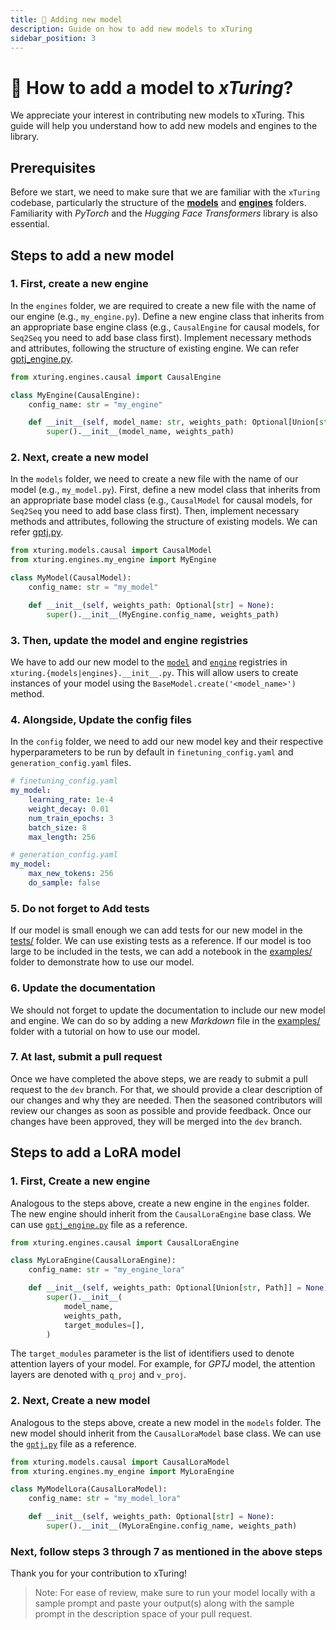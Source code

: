 ```yaml
---
title: 🤖 Adding new model
description: Guide on how to add new models to xTuring
sidebar_position: 3
---
```


# 🤖 How to add a model to _xTuring_?

We appreciate your interest in contributing new models to xTuring. This guide will help you understand how to add new models and engines to the library.

## Prerequisites
Before we start, we need to make sure that we are familiar with the `xTuring` codebase, particularly the structure of the [__models__](https://github.com/stochasticai/xTuring/tree/main/src/xturing/models) and [__engines__](https://github.com/stochasticai/xTuring/tree/main/src/xturing/engines) folders. Familiarity with _PyTorch_ and the _Hugging Face Transformers_ library is also essential.

## Steps to add a new model

### 1. First, create a new engine
In the `engines` folder, we are required to create a new file with the name of our engine (e.g., `my_engine.py`). Define a new engine class that inherits from an appropriate base engine class (e.g., `CausalEngine` for causal models, for `Seq2Seq` you need to add base class first). Implement necessary methods and attributes, following the structure of existing engine. We can refer [gptj_engine.py](https://github.com/stochasticai/xTuring/blob/main/src/xturing/engines/gptj_engine.py).

```python
from xturing.engines.causal import CausalEngine

class MyEngine(CausalEngine):
    config_name: str = "my_engine"

    def __init__(self, model_name: str, weights_path: Optional[Union[str, Path]] = None):
        super().__init__(model_name, weights_path)
```

### 2. Next, create a new model
In the `models` folder, we need to create a new file with the name of our model (e.g., `my_model.py`). First, define a new model class that inherits from an appropriate base model class (e.g., `CausalModel` for causal models, for `Seq2Seq` you need to add base class first). Then, implement necessary methods and attributes, following the structure of existing models. We can refer [gptj.py](https://github.com/stochasticai/xTuring/blob/main/src/xturing/models/gptj.py).

```python
from xturing.models.causal import CausalModel
from xturing.engines.my_engine import MyEngine

class MyModel(CausalModel):
    config_name: str = "my_model"

    def __init__(self, weights_path: Optional[str] = None):
        super().__init__(MyEngine.config_name, weights_path)
```

### 3. Then, update the model and engine registries 
We have to add our new model to the [`model`](https://github.com/stochasticai/xTuring/blob/main/src/xturing/models/__init__.py) and [`engine`](https://github.com/stochasticai/xTuring/blob/main/src/xturing/engines/__init__.py) registries in `xturing.{models|engines}.__init__.py`. This will allow users to create instances of your model using the `BaseModel.create('<model_name>')` method.

### 4. Alongside, Update the config files
In the `config` folder, we need to add our new model key and their respective hyperparameters to be run by default in `finetuning_config.yaml` and `generation_config.yaml` files.
```yaml
# finetuning_config.yaml
my_model:
    learning_rate: 1e-4
    weight_decay: 0.01
    num_train_epochs: 3
    batch_size: 8
    max_length: 256

# generation_config.yaml
my_model:
    max_new_tokens: 256
    do_sample: false

```

### 5. Do not forget to Add tests 
If our model is small enough we can add tests for our new model in the [tests/](https://github.com/stochasticai/xTuring/tree/main/tests/xturing) folder. We can use existing tests as a reference. If our model is too large to be included in the tests, we can add a notebook in the [examples/](https://github.com/stochasticai/xTuring/tree/main/examples) folder to demonstrate how to use our model.

### 6. Update the documentation
We should not forget to update the documentation to include our new model and engine. We can do so by adding a new _Markdown_ file in the [examples/](https://github.com/stochasticai/xTuring/tree/main/examples) folder with a tutorial on how to use our model.

### 7. At last, submit a pull request
Once we have completed the above steps, we are ready to submit a pull request to the `dev` branch. For that, we should provide a clear description of our changes and why they are needed. Then the seasoned contributors will review our changes as soon as possible and provide feedback. Once our changes have been approved, they will be merged into the `dev` branch.

## Steps to add a LoRA model

### 1. First, Create a new engine
Analogous to the steps above, create a new engine in the `engines` folder. The new engine should inherit from the `CausalLoraEngine` base class. We can use [`gptj_engine.py`](https://github.com/stochasticai/xTuring/blob/main/src/xturing/engines/gpt2_engine.py) file as a reference.

```python
from xturing.engines.causal import CausalLoraEngine

class MyLoraEngine(CausalLoraEngine):
    config_name: str = "my_engine_lora"

    def __init__(self, weights_path: Optional[Union[str, Path]] = None):
        super().__init__(
            model_name,
            weights_path,
            target_modules=[],
        )
```

The `target_modules` parameter is the list of identifiers used to denote attention layers of your model. For example, for *GPTJ* model, the attention layers are denoted with `q_proj` and `v_proj`.

### 2. Next, Create a new model
Analogous to the steps above, create a new model in the `models` folder. The new model should inherit from the `CausalLoraModel` base class. We can use the [`gptj.py`](https://github.com/stochasticai/xTuring/blob/main/src/xturing/models/gptj.py) file as a reference.
```python
from xturing.models.causal import CausalLoraModel
from xturing.engines.my_engine import MyLoraEngine

class MyModelLora(CausalLoraModel):
    config_name: str = "my_model_lora"

    def __init__(self, weights_path: Optional[str] = None):
        super().__init__(MyLoraEngine.config_name, weights_path)
```

### Next, follow steps 3 through 7 as mentioned in the above steps

Thank you for your contribution to xTuring!

> Note: For ease of review, make sure to run your model locally with a sample prompt and paste your output(s) along with the sample prompt in the description space of your pull request.
